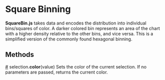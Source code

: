 # Square Binning
**SquareBin.js** takes data and encodes the distribution into individual bins/squares of color. A darker colored bin represents an area of the chart with a higher density relative to the other bins, and vice versa. This is a simplified version of the commonly found hexagonal binning.


## Methods
[#](https://github.com/t-ha/reus/blob/master/README.md/Methods/color) selection.**color**(value)
Sets the color of the current selection.
If no parameters are passed, returns the current color.
